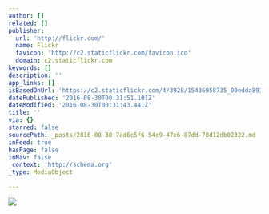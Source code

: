```yaml
---
author: []
related: []
publisher:
  url: 'http://flickr.com/'
  name: Flickr
  favicon: 'http://c2.staticflickr.com/favicon.ico'
  domain: c2.staticflickr.com
keywords: []
description: ''
app_links: []
isBasedOnUrl: 'https://c2.staticflickr.com/4/3928/15436958735_00edda8939_o.gif'
datePublished: '2016-08-30T00:31:51.101Z'
dateModified: '2016-08-30T00:31:43.441Z'
title: ''
via: {}
starred: false
sourcePath: _posts/2016-08-30-7ad6c5f6-54c9-47e6-87dd-78d12db02322.md
inFeed: true
hasPage: false
inNav: false
_context: 'http://schema.org'
_type: MediaObject

---
```

<article style=""><img src="http://c2.staticflickr.com/4/3928/15436958735_00edda8939_o.gif" /></article>